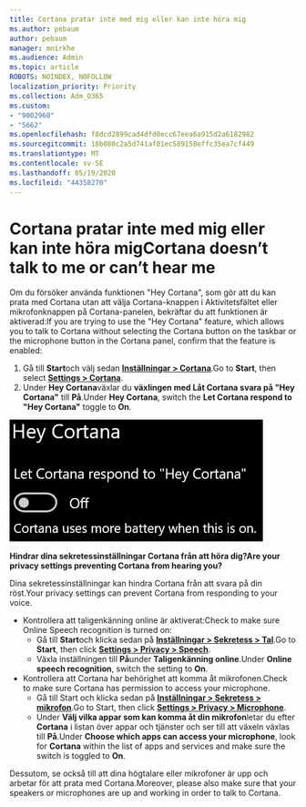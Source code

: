 ```yaml
---
title: Cortana pratar inte med mig eller kan inte höra mig
ms.author: pebaum
author: pebaum
manager: mnirkhe
ms.audience: Admin
ms.topic: article
ROBOTS: NOINDEX, NOFOLLOW
localization_priority: Priority
ms.collection: Adm_O365
ms.custom:
- "9002960"
- "5662"
ms.openlocfilehash: f8dcd2899cad4dfd0ecc67eea6a915d2a6182982
ms.sourcegitcommit: 18b080c2a5d741af01ec589158effc35ea7cf449
ms.translationtype: MT
ms.contentlocale: sv-SE
ms.lasthandoff: 05/19/2020
ms.locfileid: "44358270"
---
```

# <a name="cortana-doesnt-talk-to-me-or-cant-hear-me"></a><span data-ttu-id="f81c8-102">Cortana pratar inte med mig eller kan inte höra mig</span><span class="sxs-lookup"><span data-stu-id="f81c8-102">Cortana doesn’t talk to me or can’t hear me</span></span>

<span data-ttu-id="f81c8-103">Om du försöker använda funktionen "Hey Cortana", som gör att du kan prata med Cortana utan att välja Cortana-knappen i Aktivitetsfältet eller mikrofonknappen på Cortana-panelen, bekräftar du att funktionen är aktiverad:</span><span class="sxs-lookup"><span data-stu-id="f81c8-103">If you are trying to use the "Hey Cortana" feature, which allows you to talk to Cortana without selecting the Cortana button on the taskbar or the microphone button in the Cortana panel, confirm that the feature is enabled:</span></span>

1. <span data-ttu-id="f81c8-104">Gå till **Start**och välj sedan **[Inställningar > Cortana](ms-settings:cortana?activationSource=GetHelp)**.</span><span class="sxs-lookup"><span data-stu-id="f81c8-104">Go to **Start**, then select **[Settings > Cortana](ms-settings:cortana?activationSource=GetHelp)**.</span></span>
2. <span data-ttu-id="f81c8-105">Under **Hey Cortana**växlar du **växlingen med Låt Cortana svara på "Hey Cortana"** till **På**.</span><span class="sxs-lookup"><span data-stu-id="f81c8-105">Under **Hey Cortana**, switch the **Let Cortana respond to "Hey Cortana"** toggle to **On**.</span></span>

![Hej Cortana](media/hey-cortana.png)

<span data-ttu-id="f81c8-107">**Hindrar dina sekretessinställningar Cortana från att höra dig?**</span><span class="sxs-lookup"><span data-stu-id="f81c8-107">**Are your privacy settings preventing Cortana from hearing you?**</span></span>

<span data-ttu-id="f81c8-108">Dina sekretessinställningar kan hindra Cortana från att svara på din röst.</span><span class="sxs-lookup"><span data-stu-id="f81c8-108">Your privacy settings can prevent Cortana from responding to your voice.</span></span>
- <span data-ttu-id="f81c8-109">Kontrollera att taligenkänning online är aktiverat:</span><span class="sxs-lookup"><span data-stu-id="f81c8-109">Check to make sure Online Speech recognition is turned on:</span></span>
    - <span data-ttu-id="f81c8-110">Gå till **Start**och klicka sedan på **[Inställningar > Sekretess > Tal](ms-settings:privacy-speech?activationSource=GetHelp)**.</span><span class="sxs-lookup"><span data-stu-id="f81c8-110">Go to **Start**, then click **[Settings > Privacy > Speech](ms-settings:privacy-speech?activationSource=GetHelp)**.</span></span>
    - <span data-ttu-id="f81c8-111">Växla inställningen till **På**under **Taligenkänning online**.</span><span class="sxs-lookup"><span data-stu-id="f81c8-111">Under **Online speech recognition**, switch the setting to **On**.</span></span>
- <span data-ttu-id="f81c8-112">Kontrollera att Cortana har behörighet att komma åt mikrofonen.</span><span class="sxs-lookup"><span data-stu-id="f81c8-112">Check to make sure Cortana has permission to access your microphone.</span></span> 
    - <span data-ttu-id="f81c8-113">Gå till Start och klicka sedan på **[Inställningar > Sekretess > mikrofon](ms-settings:privacy-microphone?activationSource=GetHelp)**.</span><span class="sxs-lookup"><span data-stu-id="f81c8-113">Go to Start, then click **[Settings > Privacy > Microphone](ms-settings:privacy-microphone?activationSource=GetHelp)**.</span></span>
    - <span data-ttu-id="f81c8-114">Under **Välj vilka appar som kan komma åt din mikrofon**letar du efter **Cortana** i listan över appar och tjänster och ser till att växeln växlas till **På**.</span><span class="sxs-lookup"><span data-stu-id="f81c8-114">Under **Choose which apps can access your microphone**, look for **Cortana** within the list of apps and services and make sure the switch is toggled to **On**.</span></span>

<span data-ttu-id="f81c8-115">Dessutom, se också till att dina högtalare eller mikrofoner är upp och arbetar för att prata med Cortana.</span><span class="sxs-lookup"><span data-stu-id="f81c8-115">Moreover, please also make sure that your speakers or microphones are up and working in order to talk to Cortana.</span></span>
